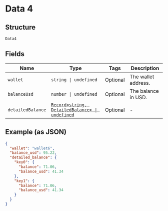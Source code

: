
# Data 4

## Structure

`Data4`

## Fields

| Name | Type | Tags | Description |
|  --- | --- | --- | --- |
| `wallet` | `string \| undefined` | Optional | The wallet address. |
| `balanceUsd` | `number \| undefined` | Optional | The balance in USD. |
| `detailedBalance` | [`Record<string, DetailedBalance> \| undefined`](../../doc/models/detailed-balance.md) | Optional | - |

## Example (as JSON)

```json
{
  "wallet": "wallet6",
  "balance_usd": 95.22,
  "detailed_balance": {
    "key0": {
      "balance": 71.06,
      "balance_usd": 41.34
    },
    "key1": {
      "balance": 71.06,
      "balance_usd": 41.34
    }
  }
}
```

